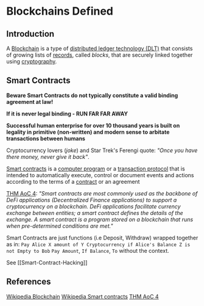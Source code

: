 # Blockchains Defined

## Introduction


A [Blockchain](https://en.wikipedia.org/wiki/Blockchain) is a type of [distributed ledger technology (DLT)](https://en.wikipedia.org/wiki/Distributed_ledger "Distributed ledger") that consists of growing lists of [records](https://en.wikipedia.org/wiki/Record_(computer_science) "Record (computer science)"), called _blocks_, that are securely linked together using [cryptography](https://en.wikipedia.org/wiki/Cryptography "Cryptography").


## Smart Contracts

**Beware Smart Contracts do not typically constitute a valid binding agreement at law!**

**If it is never legal binding - RUN FAR FAR AWAY**

**Successful human enterprise for over 10 thousand years is built on legality in primitive (non-written) and modern sense to arbitate transactions between humans**

Cryptocurrency lovers (*joke*) and Star Trek's Ferengi quote: *"Once you have there money, never give it back"*.

[Smart contracts](https://en.wikipedia.org/wiki/Smart_contract) is a [computer program](https://en.wikipedia.org/wiki/Computer_program "Computer program") or a [transaction protocol](https://en.wikipedia.org/wiki/Transaction_Protocol_Data_Unit "Transaction Protocol Data Unit") that is intended to automatically execute, control or document events and actions according to the terms of a [contract](https://en.wikipedia.org/wiki/Contract "Contract") or an agreement

[THM AoC 4](https://tryhackme.com/room/adventofcyber4): *"Smart contracts are most commonly used as the backbone of DeFi applications (Decentralized Finance applications) to support a cryptocurrency on a blockchain. DeFi applications facilitate currency exchange between entities; a smart contract defines the details of the exchange. A smart contract is a program stored on a blockchain that runs when pre-determined conditions are met."*

Smart Contracts are just functions (i.e Deposit, Withdraw) wrapped together as in:
`Pay Alice X amount of Y Cryptocurrency if Alice's Balance Z is not Empty to Bob` 
`Pay Amount`, `If Balance`, `To`  without the context. 

See [[Smart-Contract-Hacking]]

## References

[Wikipedia Blockchain](https://en.wikipedia.org/wiki/Blockchain)
[Wikipedia Smart contracts](https://en.wikipedia.org/wiki/Smart_contract)
[THM AoC 4](https://tryhackme.com/room/adventofcyber4)